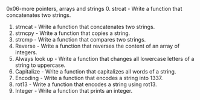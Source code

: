 0x06-more pointers, arrays and strings
0. strcat - Write a function that concatenates two strings.
1. strncat - Write a function that concatenates two strings.
2. strncpy - Write a function that copies a string.
3. strcmp - Write a function that compares two strings.
4. Reverse - Write a function that reverses the content of an array of integers.
5. Always look up - Write a function that changes all lowercase letters of a string to uppercase.
6. Capitalize - Write a function that capitalizes all words of a string.
7. Encoding - Write a function that encodes a string into 1337.
8. rot13 - Write a function that encodes a string using rot13.
9. Integer - Write a function that prints an integer.
